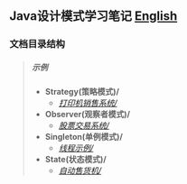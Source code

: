 ## Java设计模式学习笔记 [English](https://github.com/Sinton/DesignPatterns/blob/master/README_EN.md)
### 文档目录结构
> ##### 示例
> - **Strategy(策略模式)/**
>   - *[打印机销售系统/](https://github.com/Sinton/DesignPatterns/blob/master/Strategy/PrinterSalesSystem/README.md)*
> - **Observer(观察者模式)/**
>   - *[股票交易系统/](https://github.com/Sinton/DesignPatterns/blob/master/Observer/StockTradingSystem/README.md)*
> - **Singleton(单例模式)/**
>   - *[线程示例/](https://github.com/Sinton/DesignPatterns/blob/master/Observer/ThreadDemo/README.md)*
> - **State(状态模式)/**
>   - *[自动售货机/](https://github.com/Sinton/DesignPatterns/blob/master/Observer/VendingMachine/README.md)*